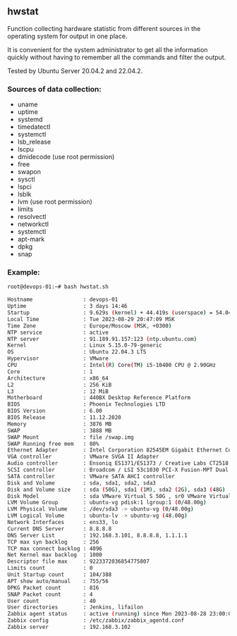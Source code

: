 ## hwstat

Function collecting hardware statistic from different sources in the operating system for output in one place.

It is convenient for the system administrator to get all the information quickly without having to remember all the commands and filter the output.

Tested by Ubuntu Server 20.04.2 and 22.04.2.

### Sources of data collection:

- uname
- uptime
- systemd
- timedatectl
- systemctl
- lsb_release
- lscpu
- dmidecode (use root permission)
- free
- swapon
- sysctl
- lspci
- lsblk
- lvm (use root permission)
- limits
- resolvectl
- networkctl
- systemctl
- apt-mark
- dpkg
- snap

### Example:

```bash
root@devops-01:~# bash hwstat.sh

Hostname                : devops-01
Uptime                  : 3 days 14:46
Startup                 : 9.629s (kernel) + 44.419s (userspace) = 54.048s
Local Time              : Tue 2023-08-29 20:47:09 MSK
Time Zone               : Europe/Moscow (MSK, +0300)
NTP service             : active
NTP server              : 91.189.91.157:123 (ntp.ubuntu.com)
Kernel                  : Linux 5.15.0-79-generic
OS                      : Ubuntu 22.04.3 LTS
Hypervisor              : VMware
CPU                     : Intel(R) Core(TM) i5-10400 CPU @ 2.90GHz
Core                    : 1
Architecture            : x86_64
L2                      : 256 KiB
L3                      : 12 MiB
Motherboard             : 440BX Desktop Reference Platform
BIOS                    : Phoenix Technologies LTD
BIOS Version            : 6.00
BIOS Release            : 11.12.2020
Memory                  : 3876 MB
SWAP                    : 3888 MB
SWAP Mount              : file /swap.img
SWAP Running free mem   : 80%
Ethernet Adapter        : Intel Corporation 82545EM Gigabit Ethernet Controller (Copper) (rev 01)
VGA controller          : VMware SVGA II Adapter
Audio controller        : Ensoniq ES1371/ES1373 / Creative Labs CT2518 (rev 02)
SCSI controller         : Broadcom / LSI 53c1030 PCI-X Fusion-MPT Dual Ultra320 SCSI (rev 01)
SATA controller         : VMware SATA AHCI controller
Disk and Volume         : sda, sda1, sda2, sda3
Disk and Volume size    : sda (50G), sda1 (1M), sda2 (2G), sda3 (48G)
Disk Model              : sda VMware Virtual S 50G , sr0 VMware Virtual SATA CDRW Drive 1.8G
LVM Volume Group        : ubuntu-vg pdisk:1 lgroup:1 (0/48.00g)
LVM Physical Volume     : /dev/sda3 -> ubuntu-vg (0/48.00g)
LVM Logical Volume      : ubuntu-lv -> ubuntu-vg (48.00g)
Network Interfaces      : ens33, lo
Current DNS Server      : 8.8.8.8
DNS Server List         : 192.168.3.101, 8.8.8.8, 1.1.1.1
TCP max syn backlog     : 256
TCP max connect backlog : 4096
Net Kernel max backlog  : 1000
Descriptor file max     : 9223372036854775807
Limits count            : 0
Unit Startup count      : 104/388
APT show auto/manual    : 755/56
DPKG Packet count       : 816
SNAP Packet count       : 4
User count              : 40
User directories        : Jenkins, lifailon
Zabbix agent status     : active (running) since Mon 2023-08-28 23:00:01 MSK; 21h ago
Zabbix config           : /etc/zabbix/zabbix_agentd.conf
Zabbix server           : 192.168.3.102
```
